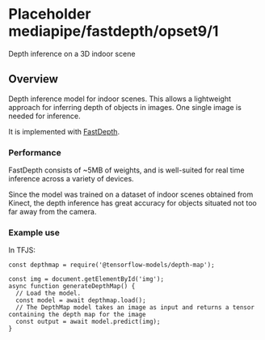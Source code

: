 # Placeholder mediapipe/fastdepth/opset9/1

Depth inference on a 3D indoor scene

<!-- module-type: image-object-detection -->
<!-- module-type: image-depth-estimation -->
<!-- fine-tunable: false -->
<!-- language: en -->
<!-- network-architecture: fastdepth -->
<!-- dataset: nyu-depth-v2 -->

## Overview

Depth inference model for indoor scenes. This allows a lightweight approach for
inferring depth of objects in images. One single image is needed for inference.

It is implemented with [FastDepth](https://arxiv.org/abs/1903.03273).

### Performance

FastDepth consists of ~5MB of weights, and is well-suited for real time
inference across a variety of devices.

Since the model was trained on a dataset of indoor scenes obtained from Kinect,
the depth inference has great accuracy for objects situated not too far away
from the camera.

### Example use

In TFJS:

```
const depthmap = require('@tensorflow-models/depth-map');

const img = document.getElementById('img');
async function generateDepthMap() {
  // Load the model.
  const model = await depthmap.load();
  // The DepthMap model takes an image as input and returns a tensor containing the depth map for the image
  const output = await model.predict(img);
}
```
